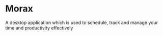# Morax
A desktop application which is used to schedule, track and manage your time and productivity effectively
